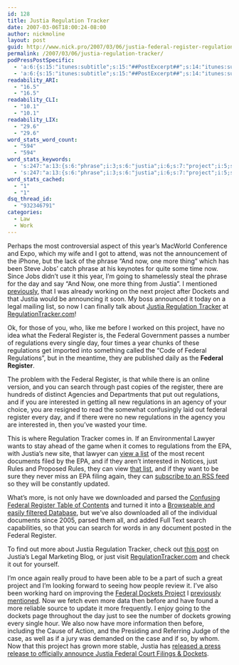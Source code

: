 ```yaml
---
id: 128
title: Justia Regulation Tracker
date: 2007-03-06T18:00:24-08:00
author: nickmoline
layout: post
guid: http://www.nick.pro/2007/03/06/justia-federal-register-regulations/
permalink: /2007/03/06/justia-regulation-tracker/
podPressPostSpecific:
  - 'a:6:{s:15:"itunes:subtitle";s:15:"##PostExcerpt##";s:14:"itunes:summary";s:15:"##PostExcerpt##";s:15:"itunes:keywords";s:17:"##WordPressCats##";s:13:"itunes:author";s:10:"##Global##";s:15:"itunes:explicit";s:7:"Default";s:12:"itunes:block";s:7:"Default";}'
  - 'a:6:{s:15:"itunes:subtitle";s:15:"##PostExcerpt##";s:14:"itunes:summary";s:15:"##PostExcerpt##";s:15:"itunes:keywords";s:17:"##WordPressCats##";s:13:"itunes:author";s:10:"##Global##";s:15:"itunes:explicit";s:7:"Default";s:12:"itunes:block";s:7:"Default";}'
readability_ARI:
  - "16.5"
  - "16.5"
readability_CLI:
  - "10.1"
  - "10.1"
readability_LIX:
  - "29.6"
  - "29.6"
word_stats_word_count:
  - "594"
  - "594"
word_stats_keywords:
  - 's:247:"a:13:{s:6:"phrase";i:3;s:6:"justia";i:6;s:7:"project";i:5;s:7:"dockets";i:5;s:4:"list";i:3;s:10:"regulation";i:3;s:7:"tracker";i:3;s:7:"federal";i:10;s:8:"register";i:7;s:11:"regulations";i:7;s:6:"search";i:3;s:10:"interested";i:3;s:4:"just";i:3;}";'
  - 's:247:"a:13:{s:6:"phrase";i:3;s:6:"justia";i:6;s:7:"project";i:5;s:7:"dockets";i:5;s:4:"list";i:3;s:10:"regulation";i:3;s:7:"tracker";i:3;s:7:"federal";i:10;s:8:"register";i:7;s:11:"regulations";i:7;s:6:"search";i:3;s:10:"interested";i:3;s:4:"just";i:3;}";'
word_stats_cached:
  - "1"
  - "1"
dsq_thread_id:
  - "932346791"
categories:
  - Law
  - Work
---
```

Perhaps the most controversial aspect of this year&#8217;s MacWorld Conference and Expo, which my wife and I got to attend, was not the announcement of the iPhone, but the lack of the phrase &#8220;And now, one more thing&#8221; which has been Steve Jobs&#8217; catch phrase at his keynotes for quite some time now. Since Jobs didn&#8217;t use it this year, I&#8217;m going to shamelessly steal the phrase for the day and say &#8220;And Now, one more thing from Justia&#8221;. I mentioned [previously](https://www.nick.pro/2007/02/16/justia-dockets/), that I was already working on the next project after Dockets and that Justia would be announcing it soon. My boss announced it today on a legal mailing list, so now I can finally talk about <a href="http://www.regulationtracker.com/" target="_blank">Justia Regulation Tracker</a> at <a href="http://www.regulationtracker.com/" target="_blank">RegulationTracker.com</a>!

<!--more-->

Ok, for those of you, who, like me before I worked on this project, have no idea what the Federal Register is, the Federal Government passes a number of regulations every single day, four times a year chunks of these regulations get imported into something called the &#8220;Code of Federal Regulations&#8221;, but in the meantime, they are published daily as the **Federal Register**.

The problem with the Federal Register, is that while there is an online version, and you can search through past copies of the register, there are hundreds of distinct Agencies and Departments that put out regulations, and if you are interested in getting all new regulations in an agency of your choice, you are resigned to read the somewhat confusingly laid out federal register every day, and if there were no new regulations in the agency you are interested in, then you&#8217;ve wasted your time.

This is where Regulation Tracker comes in. If an Environmental Lawyer wants to stay ahead of the game when it comes to regulations from the EPA, with Justia&#8217;s new site, that lawyer can <a href="http://www.regulationtracker.com/browse/agency-116/" target="_blank">view a list</a> of the most recent documents filed by the EPA, and if they aren&#8217;t interested in Notices, just Rules and Proposed Rules, they can view <a href="http://regulations.justia.com/regulations/fedreg?rule=yes&proposed_rule=yes&prev=500-300-900-600-200-100" target="_blank">that list</a>, and if they want to be sure they never miss an EPA filing again, they can <a href="http://www.regulationtracker.com/browse/agency-116/l-50/mode-rss/" target="_blank">subscribe to an RSS feed</a> so they will be constantly updated.

What&#8217;s more, is not only have we downloaded and parsed the <a href="http://www.access.gpo.gov/su_docs/fedreg/a070306c.html" target="_blank" class="broken_link">Confusing Federal Register Table of Contents</a> and turned it into a <a href="http://www.regulationtracker.com/register/2007/march/06/" target="_blank">Browseable and easily filtered Database</a>, but we&#8217;ve also downloaded all of the individual documents since 2005, parsed them all, and added Full Text search capabilities, so that you can search for words in any document posted in the Federal Register.

To find out more about Justia Regulation Tracker, check out <a href="http://onward.justia.com/2007/03/09/justia-regulation-tracker-beta-tracking-federal-regulations-rules-proposed-rules-and-notices/" target="_blank">this post</a> on Justia&#8217;s Legal Marketing Blog, or just visit <a href="http://www.regulationtracker.com/" target="_blank">RegulationTracker.com</a> and check it out for yourself.

I&#8217;m once again really proud to have been able to be a part of such a great project and I&#8217;m looking forward to seeing how people review it. I&#8217;ve also been working hard on improving the <a href="http://dockets.justia.com/" target="_blank">Federal Dockets Project</a> I [previously mentioned](https://www.nick.pro/2007/02/16/justia-dockets/). Now we fetch even more data then before and have found a more reliable source to update it more frequently. I enjoy going to the dockets page throughout the day just to see the number of dockets growing every single hour. We also now have more information then before, including the Cause of Action, and the Presiding and Referring Judge of the case, as well as if a jury was demanded on the case and if so, by whom. Now that this project has grown more stable, Justia has <a href="http://home.businesswire.com/portal/site/google/index.jsp?ndmViewId=news_view&newsId=20070306006003&newsLang=en" title="Justia Launches Free Federal District Court Filings and Dockets - BusinessWire" target="_blank" class="broken_link">released a press release to officially announce Justia Federal Court Filings & Dockets</a>.